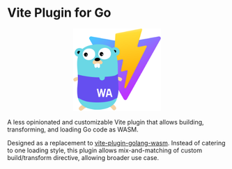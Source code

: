 # Vite Plugin for Go

<p align="center">
  <img src="./assets/logo-no-stroke-optimized.svg" width="40%">
</p>

A less opinionated and customizable Vite plugin that allows building, transforming, and loading Go code as WASM.

Designed as a replacement to [vite-plugin-golang-wasm](https://github.com/slainless/vite-plugin-golang-wasm). Instead of catering to one loading style, this plugin allows mix-and-matching of custom build/transform directive, allowing broader use case.
